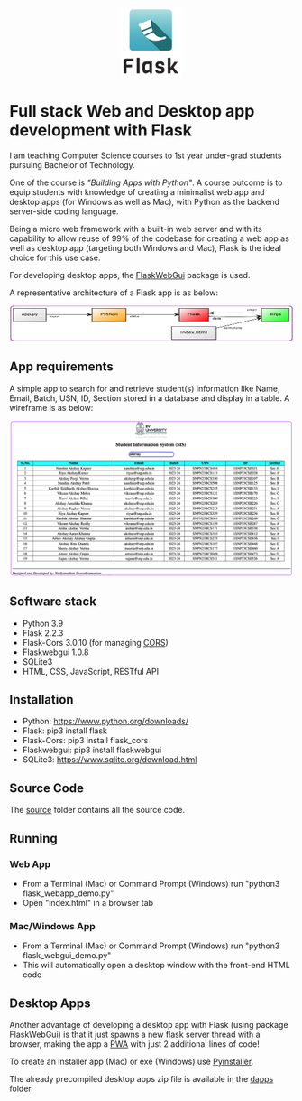<p align="center">
  <img src="images/flask.png" width="110" height="125"></img>
</p>

# Full stack Web and Desktop app development with Flask
I am teaching Computer Science courses to 1st year under-grad students pursuing Bachelor of Technology.

One of the course is *_"Building Apps with Python"_*.  A course outcome is to equip students with knowledge of creating a minimalist web app and desktop apps (for Windows as well as Mac), with Python as the backend server-side coding language.  

Being a micro web framework with a built-in web server and with its capability to allow reuse of 99% of the codebase for creating a web app as well as desktop app (targeting both Windows and Mac), Flask is the ideal choice for this use case.

For developing desktop apps, the [FlaskWebGui](https://github.com/ClimenteA/flaskwebgui) package is used.

A representative architecture of a Flask app is as below:
<p align="center">
  <img src="images/arch.png" width="512px" height="64px"></img>
</p>

## App requirements
A simple app to search for and retrieve student(s) information like Name, Email, Batch, USN, ID, Section stored in a database and display in a table.  A wireframe is as below:
<p align="center">
  <img src="images/sis.png"></img>
</p>

## Software stack
- Python 3.9
- Flask 2.2.3
- Flask-Cors 3.0.10 (for managing [CORS](https://developer.mozilla.org/en-US/docs/Web/HTTP/CORS))
- Flaskwebgui 1.0.8
- SQLite3
- HTML, CSS, JavaScript, RESTful API

## Installation
- Python: https://www.python.org/downloads/
- Flask: pip3 install flask
- Flask-Cors: pip3 install flask_cors
- Flaskwebgui: pip3 install flaskwebgui
- SQLite3: https://www.sqlite.org/download.html

## Source Code
The [source](https://github.com/svaidyans/Flask/tree/main/source) folder contains all the source code.

## Running
### Web App
- From a Terminal (Mac) or Command Prompt (Windows) run "python3 flask_webapp_demo.py"
- Open "index.html" in a browser tab

### Mac/Windows App
- From a Terminal (Mac) or Command Prompt (Windows) run "python3 flask_webgui_demo.py"
- This will automatically open a desktop window with the front-end HTML code

## Desktop Apps
Another advantage of developing a desktop app with Flask (using package FlaskWebGui) is that it just spawns a new flask server thread with a browser, making the app a [PWA](https://developer.mozilla.org/en-US/docs/Web/Progressive_web_apps) with just 2 additional lines of code!  

To create an installer app (Mac) or exe (Windows) use [Pyinstaller](https://pyinstaller.org/en/stable/).

The already precompiled desktop apps zip file is available in the [dapps](https://github.com/svaidyans/Flask/tree/main/dapps) folder.  

